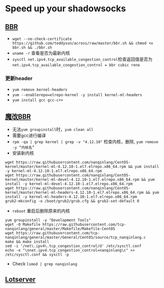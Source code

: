 # Speed up your shadowsocks
## [BBR](https://teddysun.com/489.html)

- `wget --no-check-certificate https://github.com/teddysun/across/raw/master/bbr.sh && chmod +x bbr.sh && ./bbr.sh`
- `uname -r` 查看是否为最新内核  
- `sysctl net.ipv4.tcp_available_congestion_control`检查返回值是否为`net.ipv4.tcp_available_congestion_control = bbr cubic reno`
### 更新header
- `yum remove kernel-headers`
- `yum --enablerepo=elrepo-kernel -y install kernel-ml-headers`
- `yum install gcc gcc-c++`


## [魔改BBR](https://github.com/tcp-nanqinlang/wiki/wiki/manual-centos)
- 无法`yum groupinstall`时，`yum clean all`
- 需要gcc进行编译
- `rpm -qa | grep kernel | grep -v "4.12.10"` 检查内核，删除, `yum remove -y “内核名”`
- 安装新内核
```
wget https://raw.githubusercontent.com/nanqinlang/CentOS-kernel/master/kernel-ml-4.12.10-1.el7.elrepo.x86_64.rpm && yum install -y kernel-ml-4.12.10-1.el7.elrepo.x86_64.rpm
wget https://raw.githubusercontent.com/nanqinlang/CentOS-kernel/master/kernel-ml-devel-4.12.10-1.el7.elrepo.x86_64.rpm && yum install -y kernel-ml-devel-4.12.10-1.el7.elrepo.x86_64.rpm 
wget https://raw.githubusercontent.com/nanqinlang/CentOS-kernel/master/kernel-ml-headers-4.12.10-1.el7.elrepo.x86_64.rpm && yum  install -y kernel-ml-headers-4.12.10-1.el7.elrepo.x86_64.rpm
grub2-mkconfig -o /boot/grub2/grub.cfg && grub2-set-default 0
```
- `reboot` 重启后删除原来的内核
```
yum groupinstall -y "Development Tools"
wget -O Makefile https://raw.githubusercontent.com/tcp-nanqinlang/general/master/Makefile/Makefile-CentOS
wget https://raw.githubusercontent.com/tcp-nanqinlang/general/master/General/CentOS/source/tcp_nanqinlang.c
make && make install
sed -i '/net\.ipv4\.tcp_congestion_control/d' /etc/sysctl.conf
echo -e "\nnet.ipv4.tcp_congestion_control=nanqinlang\c" >> /etc/sysctl.conf && sysctl -p
```
- Check `lsmod | grep nanqinlang`

## [Lotserver](https://github.com/MoeClub/lotServer)